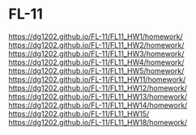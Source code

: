 # FL-11


https://dg1202.github.io/FL-11/FL11_HW1/homework/ <br>
https://dg1202.github.io/FL-11/FL11_HW2/homework/ <br>
https://dg1202.github.io/FL-11/FL11_HW3/homework/ <br>
https://dg1202.github.io/FL-11/FL11_HW4/homework/ <br>
https://dg1202.github.io/FL-11/FL11_HW5/homework/ <br>
https://dg1202.github.io/FL-11/FL11_HW11/homework/ <br>
https://dg1202.github.io/FL-11/FL11_HW12/homework/ <br>
https://dg1202.github.io/FL-11/FL11_HW13/homework/ <br>
https://dg1202.github.io/FL-11/FL11_HW14/homework/ <br>
https://dg1202.github.io/FL-11/FL11_HW15/<br>
https://dg1202.github.io/FL-11/FL11_HW18/homework/<br>
